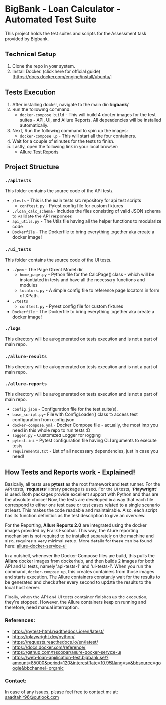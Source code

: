 BigBank - Loan Calculator - Automated Test Suite
================================
This project holds the test suites and scripts for the Assessment task provided by Bigbank.

Technical Setup
---------------
1. Clone the repo in your system.
2. Install Docker. (click here for official guide)[https://docs.docker.com/engine/install/ubuntu/]

Tests Execution
---------------
1. After installing docker, navigate to the main dir: **bigbank/**
2. Run the following command: 
   -  `docker-compose build` -  This will build 4 docker images for the test suites - API, UI, and Allure Reports. All dependencies will be installed automatically.
3. Next, Run the following command to spin up the images:
   - `docker-compose up` - This will start all the four containers.
4. Wait for a couple of minutes for the tests to finish.
5. Lastly, open the following link in your local browser:
    - [Allure Test Reports](http://localhost:5050/allure-docker-service/projects/default/reports/latest/index.html?redirect=false)

Project Structure
-----------------
### `./apitests`
This folder contains the source code of the API tests.
- `/tests` - This is the main tests src repository for api test scripts
  - `conftest.py` - Pytest config file for custom fixtures
- `./loan_calc_schema` - Includes the files consisting of valid JSON schema to validate the API responses
- `api_utils.py` - The Utils file having all the helper functions to modularize code
- `Dockerfile` - The Dockerfile to bring everything together aka create a docker image!

### `./ui_tests`
This folder contains the source code of the UI tests.
- `./pom` - The Page Object Model dir
  - `home_page.py` - Python file for the CalcPage() class - which will be instantiated in tests and have all the necessary functions and modules
  - `locators.py` - A simple config file to reference page locators in form of XPath.
- `./tests`
  - `conftest.py` - Pytest config file for custom fixtures
- `Dockerfile` - The Dockerfile to bring everything together aka create a docker image!

### `./logs`
This directory will be autogenerated on tests execution and is not a part of main repo.

### `./allure-results`
This directory will be autogenerated on tests execution and is not a part of main repo.

### `./allure-reports`
This directory will be autogenerated on tests execution and is not a part of main repo.

- `config.json` - Configuration file for the test suite(s).
- `base_script.py`- File with ConfigLoader() class to access test configuration from config.json
- `docker-compose.yml` - Docker Compose file - actually, the most imp you need in this whole repo to run tests :D 
- `logger.py` - Customized Logger for logging
- `pytest.ini` - Pytest configuration file having CLI arguments to execute tests
- `requirements.txt` - List of all necessary dependencies, just in case you need!

How Tests and Reports work - Explained!
---------------------------------------
Basically, all tests use **pytest** as the root framework and test runner. For the API tests, '**requests**' library package is used.
For the UI tests, '**Playwright**' is used. Both packages provide excellent support with Python and thus are the absolute choice!
Now, the tests are developed in a way that each file correspond to either one test case or test cases related to a single scenario at least. This makes the code 
readable and maintainable. Also, each script has its function definition as the test description to give an overview.

For the Reporting, **Allure Reports 2.0** are integrated using the docker images provided by Frank Escobar. This way, the Allure reporting
mechanism is not required to be installed separately on the machine and also, requires a very minimal setup.
More details for these can be found here: [allure-docker-service-ui](https://github.com/fescobar/allure-docker-service-ui)

In a nutshell, whenever the Docker-Compose files are build, this pulls the **Allure** docker images from dockerhub, and then builds 2 images
for both API and UI tests, namely 'api-tests-1' and 'ui-tests-1'. 
When you run the command, `docker-compose up`, this creates containers from those images and starts execution. The Allure containers constantly 
wait for the results to be generated and check after every second to update the results to the local host server.

Finally, when the API and UI tests container finishes up the execution, they're stopped. However, the Allure containers keep on running and therefore, need manual interruption.

### References:
- https://pytest-html.readthedocs.io/en/latest/
- https://playwright.dev/python/
- https://requests.readthedocs.io/en/latest/
- https://docs.docker.com/reference/
- https://github.com/fescobar/allure-docker-service-ui
- https://web-loan-application-test.bigbank.se/?amount=85000&period=120&interestRate=10.95&lang=sv&bbsource=google&bbchannel=organic

### Contact: 
In case of any issues, please feel free to contact me at: saadtahir96@outlook.com